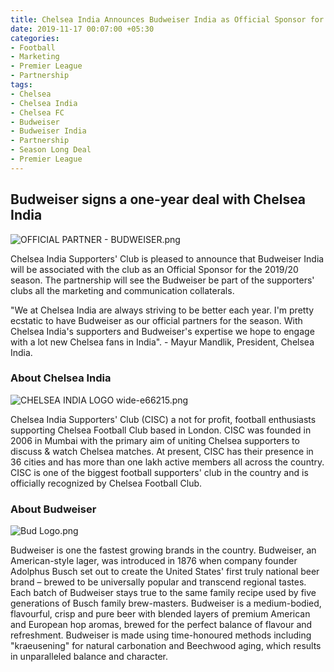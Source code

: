 ```yaml
---
title: Chelsea India Announces Budweiser India as Official Sponsor for 2019-20 Season
date: 2019-11-17 00:07:00 +05:30
categories:
- Football
- Marketing
- Premier League
- Partnership
tags:
- Chelsea
- Chelsea India
- Chelsea FC
- Budweiser
- Budweiser India
- Partnership
- Season Long Deal
- Premier League
---
```


## Budweiser signs a one-year deal with Chelsea India


![OFFICIAL PARTNER - BUDWEISER.png](/uploads/OFFICIAL%20PARTNER%20-%20BUDWEISER.png)

Chelsea India Supporters' Club is pleased to announce that Budweiser India will be associated with the club as an Official Sponsor for the 2019/20 season. The partnership will see the Budweiser be part of the supporters' clubs all the marketing and communication collaterals.

"We at Chelsea India are always striving to be better each year. I'm pretty ecstatic to have Budweiser as our official partners for the season. With Chelsea India's supporters and Budweiser's expertise we hope to engage with a lot new Chelsea fans in India". - Mayur Mandlik, President, Chelsea India.

### About Chelsea India

![CHELSEA INDIA LOGO wide-e66215.png](/uploads/CHELSEA%20INDIA%20LOGO%20wide-e66215.png)

Chelsea India Supporters' Club (CISC) a not for profit, football enthusiasts supporting Chelsea Football Club based in London. CISC was founded in 2006 in Mumbai with the primary aim of uniting Chelsea supporters to discuss & watch Chelsea matches. At present, CISC has their presence in 36 cities and has more than one lakh active members all across the country. CISC is one of the biggest football supporters' club in the country and is officially recognized by Chelsea Football Club. 

### About Budweiser

![Bud Logo.png](/uploads/Bud%20Logo.png)

Budweiser is one the fastest growing brands in the country. Budweiser, an American-style lager, was introduced in 1876 when company founder Adolphus Busch set out to create the United States' first truly national beer brand – brewed to be universally popular and transcend regional tastes. Each batch of Budweiser stays true to the same family recipe used by five generations of Busch family brew-masters. Budweiser is a medium-bodied, flavourful, crisp and pure beer with blended layers of premium American and European hop aromas, brewed for the perfect balance of flavour and refreshment. Budweiser is made using time-honoured methods including "kraeusening" for natural carbonation and Beechwood aging, which results in unparalleled balance and character. 